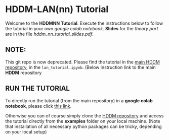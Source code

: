 # HDDM-LAN(nn) Tutorial

Welcome to the **HDDMNN Tutorial**. Execute the instructions below to follow the tutorial in your own *google colab notebook*.
**Slides** for the *theory part* are in the file *hddm_nn_tutorial_slides.pdf*. 

## NOTE:

This git repo is now deprecated. Please find the tutorial in the [main HDDM repository](https://github.com/hddm-devs/hddm/tree/master/hddm/examples), in the `lan_tutorial.ipynb`. (Below instruction link to the main **HDDM** repository

## RUN THE TUTORIAL

To directly run the tutorial (from the main repository) in a **google colab notebook**, please click [this link](https://githubtocolab.com/hddm-devs/hddm/tree/master/hddm/examples/lan_tutorial.ipynb). 

Otherwise you can of course simply clone the [HDDM repository](https://github.com/hddm-devs/hddm/tree/master) and access the tutorial directly from the **examples** folder on your local machine. (Note that installation of all necessary python packages can be tricky, depending on your local setup)
